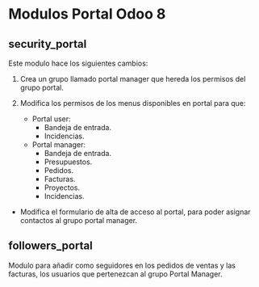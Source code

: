 # Modulos Portal Odoo 8


## security_portal
Este modulo hace los siguientes cambios:
1. Crea un grupo llamado portal manager que hereda los permisos del grupo portal.

2. Modifica los permisos de los menus disponibles en portal para que:

    * Portal user:
        * Bandeja de entrada.
        * Incidencias.
    * Portal manager:
        * Bandeja de entrada.
        * Presupuestos.
        * Pedidos.
        * Facturas.
        * Proyectos.
        * Incidencias.
* Modifica el formulario de alta de acceso al portal, para poder asignar contactos
al grupo portal manager.


## followers_portal
Modulo para añadir como seguidores en los pedidos de ventas y las facturas, los 
usuarios que pertenezcan al grupo Portal Manager.

